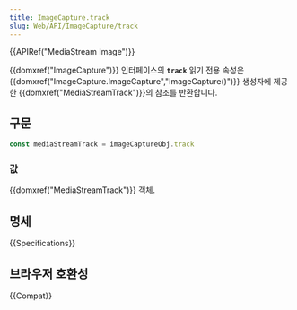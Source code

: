 ```yaml
---
title: ImageCapture.track
slug: Web/API/ImageCapture/track
---
```

{{APIRef("MediaStream Image")}}

{{domxref("ImageCapture")}} 인터페이스의 **`track`** 읽기 전용 속성은 {{domxref("ImageCapture.ImageCapture","ImageCapture()")}} 생성자에 제공한 {{domxref("MediaStreamTrack")}}의 참조를 반환합니다.

## 구문

```js
const mediaStreamTrack = imageCaptureObj.track
```

### 값

{{domxref("MediaStreamTrack")}} 객체.

## 명세

{{Specifications}}

## 브라우저 호환성

{{Compat}}
